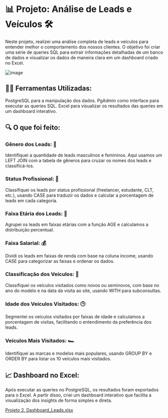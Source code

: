 # 📊 Projeto: Análise de Leads e Veículos 🛠️
Neste projeto, realizei uma análise completa de leads e veículos para entender melhor o comportamento dos nossos clientes. O objetivo foi criar uma série de queries SQL para extrair informações detalhadas de um banco de dados e visualizar os dados de maneira clara em um dashboard criado no Excel.

![image](https://github.com/user-attachments/assets/efcf9585-3089-4744-a05c-fddf471ae1ec)


## 👩‍💻 Ferramentas Utilizadas:
PostgreSQL para a manipulação dos dados.
PgAdmin como interface para executar as queries SQL.
Excel para visualizar os resultados das queries em um dashboard interativo.

## 🔍 O que foi feito:
### Gênero dos Leads: 👫
Identifiquei a quantidade de leads masculinos e femininos. Aqui usamos um LEFT JOIN com a tabela de gêneros para cruzar os nomes dos leads e classificá-los.

### Status Profissional: 💼
Classifiquei os leads por status profissional (freelancer, estudante, CLT, etc.), usando CASE para traduzir os dados e calcular a porcentagem de leads em cada categoria.

### Faixa Etária dos Leads: 🎂
Agrupei os leads em faixas etárias com a função AGE e calculamos a distribuição percentual.

### Faixa Salarial: 💰
Dividi os leads em faixas de renda com base na coluna income, usando CASE para categorizar as faixas e ordenar os dados.

### Classificação dos Veículos: 🚗
Classifiquei os veículos visitados como novos ou seminovos, com base no ano do modelo e na data da visita ao site, usando WITH para subconsultas.

### Idade dos Veículos Visitados: 🕒
Segmentei os veículos visitados por faixas de idade e calculamos a porcentagem de visitas, facilitando o entendimento da preferência dos leads.

### Veículos Mais Visitados: 🏎️
Identifiquei as marcas e modelos mais populares, usando GROUP BY e ORDER BY para listar os 10 veículos mais visitados.

## 📈 Dashboard no Excel:
Após executar as queries no PostgreSQL, os resultados foram exportados para o Excel. A partir disso, criei um dashboard interativo que facilita a visualização dos insights de forma simples e direta.

[Projeto 2. Dashboard_Leads.xlsx](https://github.com/user-attachments/files/17251278/Projeto.2.Dashboard_Leads.xlsx)

